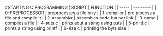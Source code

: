 #STARTING C PROGRAMMING
| SCRIPT | FUNCTION |
| ----- | --------- |
| 0-PREPROCESSOR | preprocesses a file only |
| 1-compiler | pre process a file and compile it |
| 2-assembler | assembles code but not link |
| 3-name | compiles a file |
| 4-puts.c | prints aout a string using puts |
| 5-printf.c | prints a string using printf |
| 6-size c | printing the byte size |

